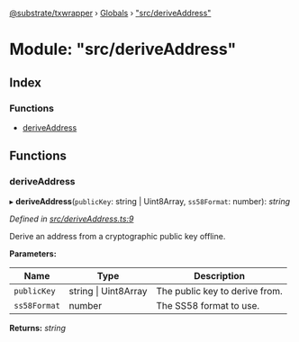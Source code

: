 [@substrate/txwrapper](../README.md) › [Globals](../globals.md) › ["src/deriveAddress"](_src_deriveaddress_.md)

# Module: "src/deriveAddress"

## Index

### Functions

* [deriveAddress](_src_deriveaddress_.md#deriveaddress)

## Functions

###  deriveAddress

▸ **deriveAddress**(`publicKey`: string | Uint8Array, `ss58Format`: number): *string*

*Defined in [src/deriveAddress.ts:9](https://github.com/paritytech/txwrapper/blob/7569e9a/src/deriveAddress.ts#L9)*

Derive an address from a cryptographic public key offline.

**Parameters:**

Name | Type | Description |
------ | ------ | ------ |
`publicKey` | string &#124; Uint8Array | The public key to derive from. |
`ss58Format` | number | The SS58 format to use.  |

**Returns:** *string*
